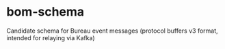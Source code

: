 # bom-schema
Candidate schema for Bureau event messages (protocol buffers v3 format, intended for relaying via Kafka)
